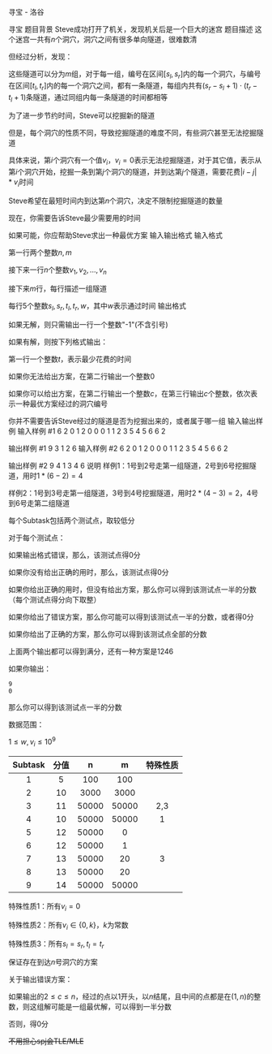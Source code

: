 



寻宝 - 洛谷














寻宝
题目背景
Steve成功打开了机关，发现机关后是一个巨大的迷宫
题目描述
这个迷宫一共有$n$个洞穴，洞穴之间有很多单向隧道，很难数清

但经过分析，发现：

这些隧道可以分为$m$组，对于每一组，编号在区间$[s_l,s_r]$内的每一个洞穴，与编号在区间$[t_l,t_r]$内的每一个洞穴之间，都有一条隧道，每组内共有$(s_r-s_l+1)\cdot (t_r-t_l+1)$条隧道，通过同组内每一条隧道的时间都相等

为了进一步节约时间，Steve可以挖掘新的隧道

但是，每个洞穴的性质不同，导致挖掘隧道的难度不同，有些洞穴甚至无法挖掘隧道

具体来说，第$i$个洞穴有一个值$v_i$，$v_i=0$表示无法挖掘隧道，对于其它值，表示从第$i$个洞穴开始，挖掘一条到第$j$个洞穴的隧道，并到达第$j$个隧道，需要花费$|i-j|*v_i$时间

Steve希望在最短时间内到达第$n$个洞穴，决定不限制挖掘隧道的数量

现在，你需要告诉Steve最少需要用的时间

如果可能，你应帮助Steve求出一种最优方案
输入输出格式
输入格式

第一行两个整数$n,m$

接下来一行$n$个整数$v_1,v_2,...,v_n$

接下来$m$行，每行描述一组隧道

每行$5$个整数$s_l,s_r,t_l,t_r,w$，其中$w$表示通过时间
输出格式

如果无解，则只需输出一行一个整数"-1"(不含引号)

如果有解，则按下列格式输出：

第一行一个整数$t$，表示最少花费的时间

如果你无法给出方案，在第二行输出一个整数$0$

如果你可以给出方案，在第二行输出一个整数$c$，在第三行输出$c$个整数，依次表示一种最优方案经过的洞穴编号

你并不需要告诉Steve经过的隧道是否为挖掘出来的，或者属于哪一组
输入输出样例
输入样例 #1
6 2
0 1 2 0 0 0
1 1 2 3 5
4 5 6 6 2

输出样例 #1
9
3
1 2 6
输入样例 #2
6 2
0 1 2 0 0 0
1 1 2 3 5
4 5 6 6 2

输出样例 #2
9
4
1 3 4 6
说明
样例1：1号到2号走第一组隧道，2号到6号挖掘隧道，用时$1*(6-2)=4$

样例2：1号到3号走第一组隧道，3号到4号挖掘隧道，用时$2*(4-3)=2$，4号到6号走第二组隧道

每个Subtask包括两个测试点，取较低分

对于每个测试点：

如果输出格式错误，那么，该测试点得0分

如果你没有给出正确的用时，那么，该测试点得0分

如果你给出正确的用时，但没有给出方案，那么你可以得到该测试点一半的分数（每个测试点得分向下取整）

如果你给出了错误方案，那么你可能可以得到该测试点一半的分数，或者得0分

如果你给出了正确的方案，那么你可以得到该测试点全部的分数

上面两个输出都可以得到满分，还有一种方案是$1 2 4 6$

如果你输出：

```
9
0
```
那么你可以得到该测试点一半的分数

数据范围：

$1\le w,v_i \le 10^9$

Subtask | 分值| n | m| 特殊性质
:-: | :-: | :-: | :-: | :-:
1 | 5| 100| 100| | 
2| 10| 3000| 3000| |
3| 11| 50000| 50000| 2,3|
4| 10| 50000| 50000| 1|
5| 12| 50000| 0| |
6| 12| 50000| 1| |
7| 13| 50000| 20|3 |
8| 13| 50000| 20| |
9| 14| 50000| 50000| |

特殊性质1：所有$v_i=0$

特殊性质2：所有$v_i \in \{0,k\}$，$k$为常数

特殊性质3：所有$s_l=s_r,t_l=t_r$

保证存在到达$n$号洞穴的方案

关于输出错误方案：

如果输出的$2\leq c\leq n$，经过的点以$1$开头，以$n$结尾，且中间的点都是在$(1,n)$的整数，则这组解可能是一组最优解，可以得到一半分数

否则，得0分

~~不用担心spj会TLE/MLE~~






